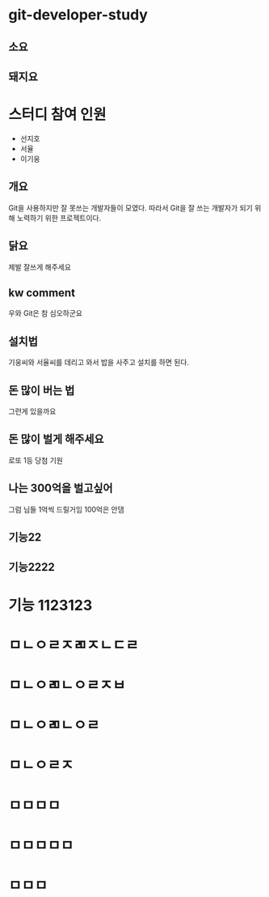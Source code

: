 # git-developer-study

## 소요

## 돼지요

# 스터디 참여 인원

- 선지호
- 서율
- 이기웅

## 개요

Git을 사용하지만 잘 못쓰는 개발자들이 모였다.
따라서 Git을 잘 쓰는 개발자가 되기 위해 노력하기 위한 프로젝트이다.

## 닭요

제발 잘쓰게 해주세요

## kw comment

우와 Git은 참 심오하군요

## 설치법

기웅씨와 서율씨를 데리고 와서 밥을 사주고 설치를 하면 된다.

## 돈 많이 버는 법

그런게 있을까요

## 돈 많이 벌게 해주세요

로또 1등 당첨 기원

## 나는 300억을 벌고싶어

그럼 님들 1억씩 드릴거임 100억은 안댐

## 기능22

## 기능2222

# 기능 1123123

# ㅁㄴㅇㄹㅈㄻㅈㄴㄷㄹ

# ㅁㄴㅇㄻㄴㅇㄹㅈㅂ

# ㅁㄴㅇㄻㄴㅇㄹ

# ㅁㄴㅇㄹㅈ

# ㅁㅁㅁㅁ

# ㅁㅁㅁㅁㅁ

# ㅁㅁㅁ
